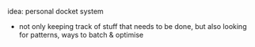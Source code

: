 idea: personal docket system

- not only keeping track of stuff that needs to be done, but also looking for patterns, ways to batch & optimise
